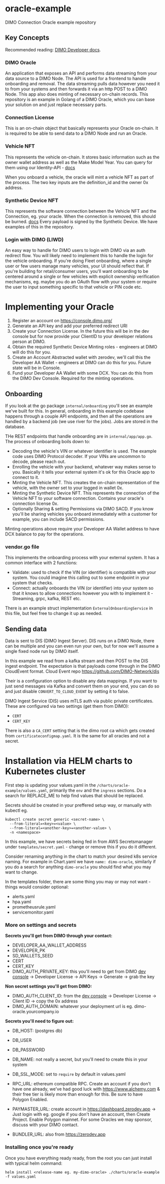 # oracle-example
DIMO Connection Oracle example repository

## Key Concepts

Recommended reading: [DIMO Developer docs](https://docs.dimo.org/developer-platform).

### DIMO Oracle

An application that exposes an API and performs data streaming from your data source to a DIMO Node.
The API is used for a frontend to handle onboarding and removal. The data streaming pulls data however you need it to 
from your systems and then forwards it via an http POST to a DIMO Node. This app also does minting of necessary on-chain records. 
This repository is an example in Golang of a DIMO Oracle, which you can base your solution on and just replace necessary parts.

### Connection License

This is an on-chain object that basically represents your Oracle on-chain. It is required to be able to send data to a DIMO
Node and run an Oracle.

### Vehicle NFT

This represents the vehicle on-chain. It stores basic information such as the owner wallet address as well as the Make Model Year.
You can query for them using our Identity-API - [docs](https://docs.dimo.org/developer-platform/api-references/identity-api)

When you onboard a vehicle, the oracle will mint a vehicle NFT as part of the process. The two key inputs are the definition_id 
and the owner 0x address.

### Synthetic Device NFT

This represents the software connection between the Vehicle NFT and the Connection, eg. your oracle.
When the connection is removed, this should be burned. [docs](https://docs.dimo.org/developer-platform/api-references/identity-api/nodes-and-objects/syntheticdevice#definition)
Every payload is signed by the Synthetic Device. We have examples of this in the repository.

### Login with DIMO (LIWD)

An easy way to handle for DIMO users to login with DIMO via an auth redirect flow. You will likely need to implement this
to handle the login for the vehicle onboarding. If you're doing Fleet onboarding, where a single user or few users manage
many vehicles, your UI should reflect that. If you're building for retail/consumer users, you'll want onboarding to be centered
around a single or few vehicles with explicit ownership verification mechanisms, eg. maybe you do an OAuth flow with your system
or require the user to input something specific to that vehicle or PIN code etc. 

# Implementing your Oracle

1. Register an account on https://console.dimo.org/ 
2. Generate an API key and add your preferred redirect URI
3. Create your Connection License. In the future this will be in the dev console but for now provide your ClientID to your developer relations person at DIMO.
4. Obtain the required Synthetic Device Minting roles - engineers at DIMO will do this for you.
5. Create an Account Abstracted wallet with zerodev, we'll call this the Developer AA Wallet - engineers at DIMO can do this for you. Future state will be in Console.
6. Fund your Developer AA Wallet with some DCX. You can do this from the DIMO Dev Console. Required for the minting operations.

## Onboarding

If you look at the go package `internal/onboarding` you'll see an example we've built for this. 
In general, onboarding in this example codebase happens through a couple API endpoints, and then all the operations are handled
by a backend job (we use river for the jobs). Jobs are stored in the database. 

THe REST endpoints that handle onboarding are in `internal/app/app.go`. The process of onboarding boils down to:
- Decoding the vehicle's VIN or whatever identifier is used. The example code uses DIMO Protocol decoder. If your VINs are uncommon to decode, please reach out.
- Enrolling the vehicle with your backend, whatever way makes sense to you. Basically it tells your external system it's ok for this Oracle app to connect to it. 
- Minting the Vehicle NFT. This creates the on-chain representation of the vehicle, with the owner set to your logged in wallet 0x. 
- Minting the Synthetic Device NFT. This represents the connection of the Vehicle NFT to your software connection. Contains your oracle's connection license 0x. 
- Optionally Sharing & setting Permissions via DIMO SACD. If you know you'll be sharing vehicles you onboard immediately with a customer for example, you can include SACD permissions.

Minting operations above require your Developer AA Wallet address to have DCX balance to pay for the operations. 

### vendor.go file

This implements the onboarding process with your external system. It has a common interface with 2 functions:
- Validate: used to check if the VIN (or identifier) is compatible with your system. You could imagine this calling out to some endpoint in your system that checks.
- Connect: actually onboards the VIN (or identifier) into your system so that it knows to allow connections however you with to implement it - Streaming, grpc, kafka, REST etc.

There is an example struct implementation `ExternalOnboardingService` in this file, but feel free to change it up as needed. 

## Sending data

Data is sent to DIS (DIMO Ingest Server). DIS runs on a DIMO Node, there can be multiple and you can even run your own, but for now we'll assume a 
single fixed node run by DIMO itself.

In this example we read from a kafka stream and then POST to the DIS ingest endpoint. 
The expectation is that payloads come through in the DIMO CloudEvent format. Cloud Event repo
https://github.com/DIMO-Network/dis

Their is a configuration option to disable any data mappings. If you want to just send messages via Kafka and convert them on your end, 
you can do so and just disable `CONVERT_TO_CLOUD_EVENT` by setting it to false.

DIMO Ingest Service (DIS) uses mTLS auth via public private certificates. These are configured via two settings (get them from DIMO):
- `CERT`
- `CERT_KEY`

There is also a `CA_CERT` setting that is the dimo root ca which gets created from `certificateconfigmap.yaml`. It is the same for all oracles and not a secret.

# Installation via HELM charts to Kubernetes cluster

First step is updating your values.yaml in the `/charts/oracle-example/values.yaml`, primarily the `env` and the `ingress` sections.
Do a search for REPLACE_ME to help find values that should be replaced.

Secrets should be created in your preffered setup way, or manually with kubectl eg. 
```shell
kubectl create secret generic <secret-name> \
  --from-literal=<key>=<value> \
  --from-literal=<another-key>=<another-value> \
  -n <namespace>
```
In this example, we have secrets being fed in from AWS Secretsmanager under `templates/secret.yaml` - change or remove this if you do it different.

Consider renaming anything in the chart to match your desired k8s service naming. 
For example in Chart.yaml we have `name: dimo-oracle`, similarly if you do a search for anything `dimo-oracle` you should find what you may want to change. 

In the templates folder, there are some thing you may or may not want - things would consider optional:
- alerts.yaml
- hpa.yaml
- prometheusrule.yaml
- servicemonitor.yaml

### More on settings and secrets

**Secrets you'll get from DIMO through your contact:**
- DEVELOPER_AA_WALLET_ADDRESS
- DEVELOPER_PK
- SD_WALLETS_SEED
- CERT
- CERT_KEY
- DIMO_AUTH_PRIVATE_KEY: this you'll need to get from DIMO [dev console](https://console.dimo.org) -> Developer License -> API Keys -> Generate -> grab the key

**Non secret settings you'll get from DIMO:**
- DIMO_AUTH_CLIENT_ID: from the [dev console](https://console.dimo.org) -> Developer License -> Client ID -> copy the 0x address
- DIMO_AUTH_DOMAIN: whatever your deployment url is eg. dimo-oracle.yourcompany.io

**Secrets you'll need to figure out:**
- DB_HOST: (postgres db)
- DB_USER
- DB_PASSWORD
- DB_NAME: not really a secret, but you'll need to create this in your system
- DB_SSL_MODE: set to `require` by default in values.yaml

- RPC_URL: ethereum compatible RPC. Create an account if you don't have one already, we've had good luck with https://www.alchemy.com & their free tier is likely more than enough for this. Be sure to have Polygon Enabled.
- PAYMASTER_URL: create account in https://dashboard.zerodev.app -> Just login with eg. google if you don't have an account, then Create Project. Enable Polygon mainnet. For some Oracles we may sponsor, discuss with your DIMO contact.
- BUNDLER_URL: also from https://zerodev.app

### Installing once you're ready

Once you have everything ready ready, from the root you can just install with typical helm command:
```shell
helm install <release-name eg. my-dimo-oracle> ./charts/oracle-example -f values.yaml
```




